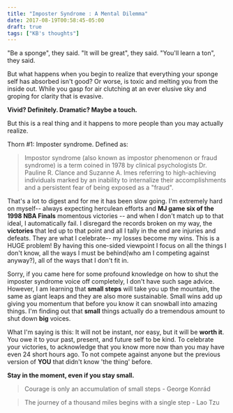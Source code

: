 ```yaml
---
title: "Imposter Syndrome : A Mental Dilemma"
date: 2017-08-19T00:58:45-05:00
draft: true
tags: ["KB's thoughts"]
---
```


"Be a sponge", they said. "It will be great", they said. "You'll learn a ton", they said.

But what happens when you begin to realize that everything your sponge self has absorbed isn't good? Or worse, is toxic and melting you from the inside out. While you gasp for air clutching at an ever elusive sky and groping for clarity that is evasive.

**Vivid? Definitely. Dramatic? Maybe a touch.**

But this is a real thing and it happens to more people than you may actually realize.

Thorn #1: Imposter syndrome. Defined as:

> Impostor syndrome (also known as impostor phenomenon or fraud syndrome) is a term coined in 1978 by clinical psychologists Dr. Pauline R. Clance and Suzanne A. Imes referring to high-achieving individuals marked by an inability to internalize their accomplishments and a persistent fear of being exposed as a "fraud".

That's a lot to digest and for me it has been slow going. I'm  extremely hard on myself-- always expecting herculean efforts and **MJ game six of the 1998  NBA Finals** momentous victories -- and when I don't match up to that ideal, I automatically fail. I disregard the records broken on my way, the **victories** that led up to that point and all I tally in the end are injuries and defeats. They are what I celebrate-- my losses become my wins. This is a HUGE problem! By having this one-sided viewpoint I focus on all the things I don't know, all the ways I must be behind(who am I competing against anyway?), all of the ways that I don't fit in.

Sorry, if you came here for some profound knowledge on how to shut the imposter syndrome voice off completely, I don't have such sage advice. However, I am learning that **small steps** will take you up the mountain, the same as giant leaps and they are also more sustainable. Small wins add up giving you momentum that before you know it can snowball into amazing things. I'm finding out that **small** things actually do a tremendous amount to shut down **big** voices.

What I'm saying is this: It will not be instant, nor easy, but it will be **worth it**. You owe it to your past, present, and future self to be kind. To celebrate your victories, to acknowledge that you know more now than you may have even 24 short hours ago. To not compete against anyone but the previous version of **YOU** that didn't know 'the thing' before. 

**Stay in the moment, even if you stay small.**



>Courage is only an accumulation of small steps - George Konrád

>The journey of a thousand miles begins with a single step - Lao Tzu